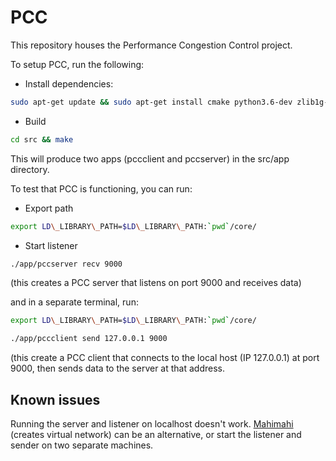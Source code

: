# PCC

This repository houses the Performance Congestion Control project.

To setup PCC, run the following:

- Install dependencies:
```bash
sudo apt-get update && sudo apt-get install cmake python3.6-dev zlib1g-dev python3-pip 
```

- Build
```bash
cd src && make
```

This will produce two apps (pccclient and pccserver) in the src/app directory.

To test that PCC is functioning, you can run:


- Export path
```bash
export LD\_LIBRARY\_PATH=$LD\_LIBRARY\_PATH:`pwd`/core/
```

- Start listener 
```bash
./app/pccserver recv 9000
```
(this creates a PCC server that listens on port 9000 and receives data)

and in a separate terminal, run:


```bash
export LD\_LIBRARY\_PATH=$LD\_LIBRARY\_PATH:`pwd`/core/
```

```bash
./app/pccclient send 127.0.0.1 9000
```
(this create a PCC client that connects to the local host (IP 127.0.0.1) at port 9000, then sends data to the server at that address.


## Known issues
Running the server and listener on localhost doesn't work. [ Mahimahi ](http://mahimahi.mit.edu/) (creates virtual network) can be an alternative, or start the listener and sender on two separate machines.
